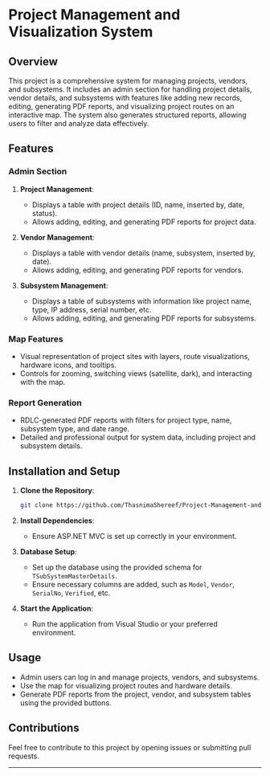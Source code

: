 
# Project Management and Visualization System

## Overview

This project is a comprehensive system for managing projects, vendors, and subsystems. It includes an admin section for handling project details, vendor details, and subsystems with features like adding new records, editing, generating PDF reports, and visualizing project routes on an interactive map. The system also generates structured reports, allowing users to filter and analyze data effectively.

## Features

### Admin Section
1. **Project Management**:
   - Displays a table with project details (ID, name, inserted by, date, status).
   - Allows adding, editing, and generating PDF reports for project data.

2. **Vendor Management**:
   - Displays a table with vendor details (name, subsystem, inserted by, date).
   - Allows adding, editing, and generating PDF reports for vendors.

3. **Subsystem Management**:
   - Displays a table of subsystems with information like project name, type, IP address, serial number, etc.
   - Allows adding, editing, and generating PDF reports for subsystems.

### Map Features
- Visual representation of project sites with layers, route visualizations, hardware icons, and tooltips.
- Controls for zooming, switching views (satellite, dark), and interacting with the map.

### Report Generation
- RDLC-generated PDF reports with filters for project type, name, subsystem type, and date range.
- Detailed and professional output for system data, including project and subsystem details.

## Installation and Setup

1. **Clone the Repository**:
   ```bash
   git clone https://github.com/ThasnimaShereef/Project-Management-and-Visualization.git
   ```

2. **Install Dependencies**:
   - Ensure ASP.NET MVC is set up correctly in your environment.

3. **Database Setup**:
   - Set up the database using the provided schema for `TSubSystemMasterDetails`.
   - Ensure necessary columns are added, such as `Model`, `Vendor`, `SerialNo`, `Verified`, etc.

4. **Start the Application**:
   - Run the application from Visual Studio or your preferred environment.

## Usage

- Admin users can log in and manage projects, vendors, and subsystems.
- Use the map for visualizing project routes and hardware details.
- Generate PDF reports from the project, vendor, and subsystem tables using the provided buttons.

## Contributions

Feel free to contribute to this project by opening issues or submitting pull requests.

---


 
